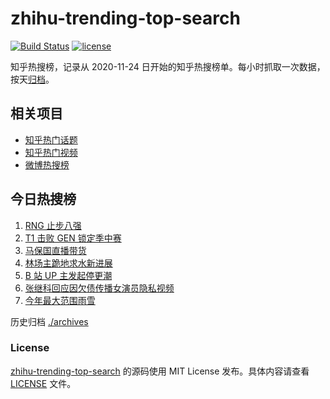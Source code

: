 # zhihu-trending-top-search

[![Build Status](https://github.com/justjavac/zhihu-trending-top-search/workflows/ci/badge.svg?branch=main)](https://github.com/justjavac/zhihu-trending-top-search/actions)
[![license](https://img.shields.io/github/license/justjavac/zhihu-trending-top-search)](https://github.com/justjavac/zhihu-trending-top-search/blob/main/LICENSE)

知乎热搜榜，记录从 2020-11-24 日开始的知乎热搜榜单。每小时抓取一次数据，按天[归档](./archives)。

## 相关项目

- [知乎热门话题](https://github.com/justjavac/zhihu-trending-hot-questions)
- [知乎热门视频](https://github.com/justjavac/zhihu-trending-hot-video)
- [微博热搜榜](https://github.com/justjavac/weibo-trending-hot-search)

## 今日热搜榜

<!-- BEGIN -->
<!-- 最后更新时间 Sun Apr 02 2023 18:06:38 GMT+0800 (China Standard Time) -->

1. [RNG 止步八强](https://www.zhihu.com/search?q=RNG%20%E6%AD%A2%E6%AD%A5%E5%85%AB%E5%BC%BA)
1. [T1 击败 GEN 锁定季中赛](https://www.zhihu.com/search?q=T1%20%E5%87%BB%E8%B4%A5%20GEN%20%E9%94%81%E5%AE%9A%E5%AD%A3%E4%B8%AD%E8%B5%9B)
1. [马保国直播带货](https://www.zhihu.com/search?q=%E9%A9%AC%E4%BF%9D%E5%9B%BD%E7%9B%B4%E6%92%AD%E5%B8%A6%E8%B4%A7)
1. [林场主跪地求水新进展](https://www.zhihu.com/search?q=%E6%9E%97%E5%9C%BA%E4%B8%BB%E8%B7%AA%E5%9C%B0%E6%B1%82%E6%B0%B4%E6%96%B0%E8%BF%9B%E5%B1%95)
1. [B 站 UP 主发起停更潮](https://www.zhihu.com/search?q=B%20%E7%AB%99%20UP%20%E4%B8%BB%E5%8F%91%E8%B5%B7%E5%81%9C%E6%9B%B4%E6%BD%AE%20)
1. [张继科回应因欠债传播女演员隐私视频](https://www.zhihu.com/search?q=%E5%BC%A0%E7%BB%A7%E7%A7%91%E5%9B%9E%E5%BA%94%E5%9B%A0%E6%AC%A0%E5%80%BA%E4%BC%A0%E6%92%AD%E5%A5%B3%E6%BC%94%E5%91%98%E9%9A%90%E7%A7%81%E8%A7%86%E9%A2%91)
1. [今年最大范围雨雪](https://www.zhihu.com/search?q=%E4%BB%8A%E5%B9%B4%E6%9C%80%E5%A4%A7%E8%8C%83%E5%9B%B4%E9%9B%A8%E9%9B%AA)

<!-- END -->

历史归档 [./archives](./archives)

### License

[zhihu-trending-top-search](https://github.com/justjavac/zhihu-trending-top-search) 的源码使用 MIT License
发布。具体内容请查看 [LICENSE](./LICENSE) 文件。
